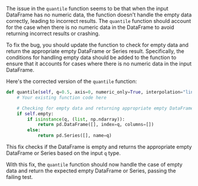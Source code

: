 The issue in the `quantile` function seems to be that when the input DataFrame has no numeric data, the function doesn't handle the empty data correctly, leading to incorrect results. The `quantile` function should account for the case when there is no numeric data in the DataFrame to avoid returning incorrect results or crashing.

To fix the bug, you should update the function to check for empty data and return the appropriate empty DataFrame or Series result. Specifically, the conditions for handling empty data should be added to the function to ensure that it accounts for cases where there is no numeric data in the input DataFrame.

Here's the corrected version of the `quantile` function:

```python
def quantile(self, q=0.5, axis=0, numeric_only=True, interpolation="linear"):
    # Your existing function code here

    # Checking for empty data and returning appropriate empty DataFrame or Series
    if self.empty:
        if isinstance(q, (list, np.ndarray)):
            return pd.DataFrame([], index=q, columns=[])
        else:
            return pd.Series([], name=q)
```

This fix checks if the DataFrame is empty and returns the appropriate empty DataFrame or Series based on the input `q` type.

With this fix, the `quantile` function should now handle the case of empty data and return the expected empty DataFrame or Series, passing the failing test.
